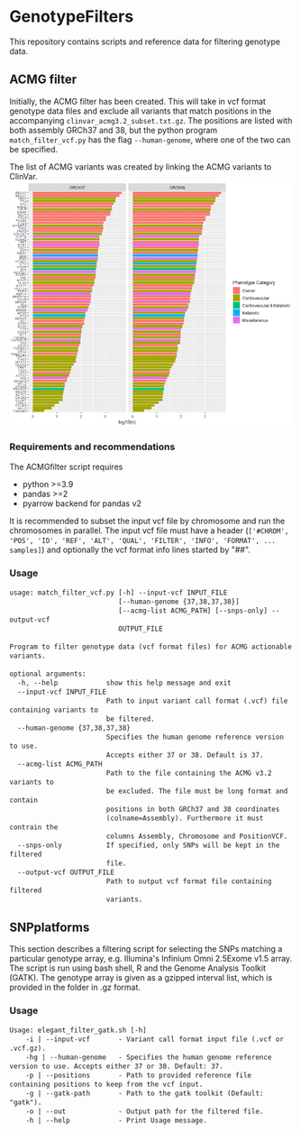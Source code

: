 # GenotypeFilters
This repository contains scripts and reference data for filtering genotype data. 

## ACMG filter
Initially, the ACMG filter has been created. This will take in vcf format genotype data files and exclude all variants that match positions in the accompanying ```clinvar_acmg3.2_subset.txt.gz```. The positions are listed with both assembly GRCh37 and 38, but the python program ```match_filter_vcf.py``` has the flag ```--human-genome```, where one of the two can be specified. 

The list of ACMG variants was created by linking the ACMG variants to ClinVar. 
![acmg](ACMG_variants.png)

### Requirements and recommendations
The ACMGfilter script requires 
- python >=3.9
- pandas >=2
- pyarrow backend for pandas v2

It is recommended to subset the input vcf file by chromosome and run the chromosomes in parallel. The input vcf file must have a header (```['#CHROM', 'POS', 'ID', 'REF', 'ALT', 'QUAL', 'FILTER', 'INFO', 'FORMAT', ... samples]```) and optionally the vcf format info lines started by "##". 


### Usage 
```
usage: match_filter_vcf.py [-h] --input-vcf INPUT_FILE
                           [--human-genome {37,38,37,38}]
                           [--acmg-list ACMG_PATH] [--snps-only] --output-vcf
                           OUTPUT_FILE

Program to filter genotype data (vcf format files) for ACMG actionable
variants.

optional arguments:
  -h, --help            show this help message and exit
  --input-vcf INPUT_FILE
                        Path to input variant call format (.vcf) file containing variants to
                        be filtered.
  --human-genome {37,38,37,38}
                        Specifies the human genome reference version to use.
                        Accepts either 37 or 38. Default is 37.
  --acmg-list ACMG_PATH
                        Path to the file containing the ACMG v3.2 variants to
                        be excluded. The file must be long format and contain
                        positions in both GRCh37 and 38 coordinates
                        (colname=Assembly). Furthermore it must contrain the
                        columns Assembly, Chromosome and PositionVCF.
  --snps-only           If specified, only SNPs will be kept in the filtered
                        file.
  --output-vcf OUTPUT_FILE
                        Path to output vcf format file containing filtered
                        variants.
```


## SNPplatforms
This section describes a filtering script for selecting the SNPs matching a particular genotype array, e.g. Illumina's Infinium Omni 2.5Exome v1.5 array. The script is run using bash shell, R and the Genome Analysis Toolkit (GATK). The genotype array is given as a gzipped interval list, which is provided in the folder in .gz format. 


### Usage
```
Usage: elegant_filter_gatk.sh [-h] 
    -i | --input-vcf       - Variant call format input file (.vcf or .vcf.gz).
    -hg | --human-genome   - Specifies the human genome reference version to use. Accepts either 37 or 38. Default: 37.
    -p | --positions       - Path to provided reference file containing positions to keep from the vcf input.
    -g | --gatk-path       - Path to the gatk toolkit (Default: "gatk").
    -o | --out             - Output path for the filtered file.
    -h | --help            - Print Usage message.

```





